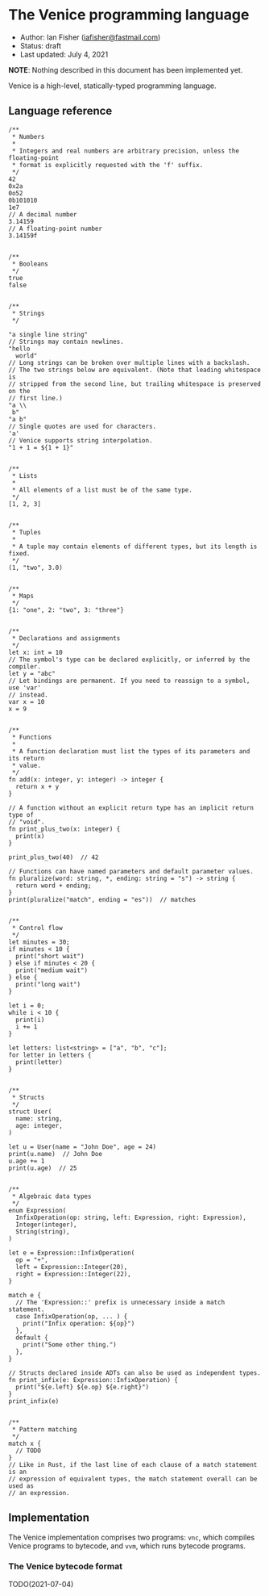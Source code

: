 # The Venice programming language
- Author: Ian Fisher (iafisher@fastmail.com)
- Status: draft
- Last updated: July 4, 2021


**NOTE**: Nothing described in this document has been implemented yet.


Venice is a high-level, statically-typed programming language.

<!-- TODO(2021-07-04): Put a concise but demonstrative example of Venice code here. -->


## Language reference
```
/**
 * Numbers
 *
 * Integers and real numbers are arbitrary precision, unless the floating-point
 * format is explicitly requested with the 'f' suffix.
 */
42
0x2a
0o52
0b101010
1e7
// A decimal number
3.14159
// A floating-point number
3.14159f


/**
 * Booleans
 */
true
false


/**
 * Strings
 */

"a single line string"
// Strings may contain newlines.
"hello
  world"
// Long strings can be broken over multiple lines with a backslash.
// The two strings below are equivalent. (Note that leading whitespace is
// stripped from the second line, but trailing whitespace is preserved on the
// first line.)
"a \\
 b"
"a b"
// Single quotes are used for characters.
'a'
// Venice supports string interpolation.
"1 + 1 = ${1 + 1}"


/**
 * Lists
 *
 * All elements of a list must be of the same type.
 */
[1, 2, 3]


/**
 * Tuples
 *
 * A tuple may contain elements of different types, but its length is fixed.
 */
(1, "two", 3.0)


/**
 * Maps
 */
{1: "one", 2: "two", 3: "three"}


/**
 * Declarations and assignments
 */
let x: int = 10
// The symbol's type can be declared explicitly, or inferred by the compiler.
let y = "abc"
// Let bindings are permanent. If you need to reassign to a symbol, use 'var'
// instead.
var x = 10
x = 9


/**
 * Functions
 *
 * A function declaration must list the types of its parameters and its return
 * value.
 */
fn add(x: integer, y: integer) -> integer {
  return x + y
}

// A function without an explicit return type has an implicit return type of
// "void".
fn print_plus_two(x: integer) {
  print(x)
}

print_plus_two(40)  // 42

// Functions can have named parameters and default parameter values.
fn pluralize(word: string, *, ending: string = "s") -> string {
  return word + ending;
}
print(pluralize("match", ending = "es"))  // matches


/**
 * Control flow
 */
let minutes = 30;
if minutes < 10 {
  print("short wait")
} else if minutes < 20 {
  print("medium wait")
} else {
  print("long wait")
}

let i = 0;
while i < 10 {
  print(i)
  i += 1
}

let letters: list<string> = ["a", "b", "c"];
for letter in letters {
  print(letter)
}


/**
 * Structs
 */
struct User(
  name: string,
  age: integer,
)

let u = User(name = "John Doe", age = 24)
print(u.name)  // John Doe
u.age += 1
print(u.age)  // 25


/**
 * Algebraic data types
 */
enum Expression(
  InfixOperation(op: string, left: Expression, right: Expression),
  Integer(integer),
  String(string),
)

let e = Expression::InfixOperation(
  op = "+",
  left = Expression::Integer(20),
  right = Expression::Integer(22),
}

match e {
  // The 'Expression::' prefix is unnecessary inside a match statement.
  case InfixOperation(op, ... ) {
    print("Infix operation: ${op}")
  },
  default {
    print("Some other thing.")
  },
}

// Structs declared inside ADTs can also be used as independent types.
fn print_infix(e: Expression::InfixOperation) {
  print("${e.left} ${e.op} ${e.right}")
}
print_infix(e)


/**
 * Pattern matching
 */
match x {
  // TODO
}
// Like in Rust, if the last line of each clause of a match statement is an
// expression of equivalent types, the match statement overall can be used as
// an expression.
```


## Implementation
The Venice implementation comprises two programs: `vnc`, which compiles Venice programs to bytecode, and `vvm`, which runs bytecode programs.

### The Venice bytecode format
TODO(2021-07-04)
